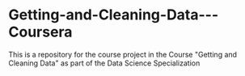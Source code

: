 Getting-and-Cleaning-Data---Coursera
====================================

This is a repository for the course project in the Course "Getting and Cleaning Data" as part of the Data Science Specialization
